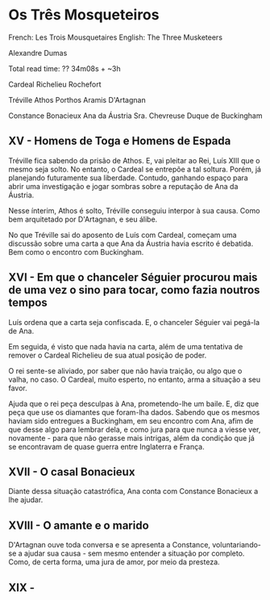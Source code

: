 # Os Três Mosqueteiros 

French: Les Trois Mousquetaires
English: The Three Musketeers 

Alexandre Dumas

Total read time: ?? 
34m08s + ~3h 


Cardeal Richelieu
Rochefort

Tréville
Athos
Porthos
Aramis
D'Artagnan

Constance Bonacieux
Ana da Áustria 
Sra. Chevreuse
Duque de Buckingham

## XV - Homens de Toga e Homens de Espada
Tréville fica sabendo da prisão de Athos. E, vai pleitar ao Rei, Luís XIII que o mesmo seja solto.
No entanto, o Cardeal se entrepõe a tal soltura. Porém, já planejando futuramente sua liberdade. Contudo, ganhando espaço para abrir uma investigação e jogar sombras sobre a reputação de Ana da Áustria.

Nesse ínterim, Athos é solto, Tréville conseguiu interpor à sua causa. Como bem arquitetado por D'Artagnan, e seu álibe.

No que Tréville sai do aposento de Luís com Cardeal, começam uma discussão sobre uma carta a que Ana da Áustria havia escrito é debatida. Bem como o encontro com Buckingham.

## XVI - Em que o chanceler Séguier procurou mais de uma vez o sino para tocar, como fazia noutros tempos

Luís ordena que a carta seja confiscada. E, o chanceler Séguier vai pegá-la de Ana.

Em seguida, é visto que nada havia na carta, além de uma tentativa de remover o Cardeal Richelieu de sua atual posição de poder.

O rei sente-se aliviado, por saber que não havia traição, ou algo que o valha, no caso. O Cardeal, muito esperto, no entanto, arma a situação a seu favor. 

Ajuda que o rei peça desculpas à Ana, prometendo-lhe um baile. E, diz que peça que use os diamantes que foram-lha dados. Sabendo que os mesmos haviam sido entregues a Buckingham, em seu encontro com Ana, afim de que desse algo para lembrar dela, e como jura para que nunca a viesse ver, novamente - para que não gerasse mais intrigas, além da condição que já se encontravam de quase guerra entre Inglaterra e França.

## XVII - O casal Bonacieux

Diante dessa situação catastrófica, Ana conta com Constance Bonacieux a lhe ajudar.

## XVIII - O amante e o marido

D'Artagnan ouve toda conversa e se apresenta a Constance, voluntariando-se a ajudar sua causa - sem mesmo entender a situação por completo. Como, de certa forma, uma jura de amor, por meio da presteza.

## XIX -
